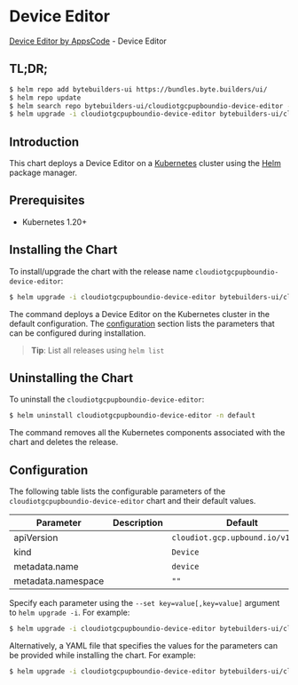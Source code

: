 # Device Editor

[Device Editor by AppsCode](https://byte.builders) - Device Editor

## TL;DR;

```bash
$ helm repo add bytebuilders-ui https://bundles.byte.builders/ui/
$ helm repo update
$ helm search repo bytebuilders-ui/cloudiotgcpupboundio-device-editor --version=v0.4.18
$ helm upgrade -i cloudiotgcpupboundio-device-editor bytebuilders-ui/cloudiotgcpupboundio-device-editor -n default --create-namespace --version=v0.4.18
```

## Introduction

This chart deploys a Device Editor on a [Kubernetes](http://kubernetes.io) cluster using the [Helm](https://helm.sh) package manager.

## Prerequisites

- Kubernetes 1.20+

## Installing the Chart

To install/upgrade the chart with the release name `cloudiotgcpupboundio-device-editor`:

```bash
$ helm upgrade -i cloudiotgcpupboundio-device-editor bytebuilders-ui/cloudiotgcpupboundio-device-editor -n default --create-namespace --version=v0.4.18
```

The command deploys a Device Editor on the Kubernetes cluster in the default configuration. The [configuration](#configuration) section lists the parameters that can be configured during installation.

> **Tip**: List all releases using `helm list`

## Uninstalling the Chart

To uninstall the `cloudiotgcpupboundio-device-editor`:

```bash
$ helm uninstall cloudiotgcpupboundio-device-editor -n default
```

The command removes all the Kubernetes components associated with the chart and deletes the release.

## Configuration

The following table lists the configurable parameters of the `cloudiotgcpupboundio-device-editor` chart and their default values.

|     Parameter      | Description |                   Default                    |
|--------------------|-------------|----------------------------------------------|
| apiVersion         |             | <code>cloudiot.gcp.upbound.io/v1beta1</code> |
| kind               |             | <code>Device</code>                          |
| metadata.name      |             | <code>device</code>                          |
| metadata.namespace |             | <code>""</code>                              |


Specify each parameter using the `--set key=value[,key=value]` argument to `helm upgrade -i`. For example:

```bash
$ helm upgrade -i cloudiotgcpupboundio-device-editor bytebuilders-ui/cloudiotgcpupboundio-device-editor -n default --create-namespace --version=v0.4.18 --set apiVersion=cloudiot.gcp.upbound.io/v1beta1
```

Alternatively, a YAML file that specifies the values for the parameters can be provided while
installing the chart. For example:

```bash
$ helm upgrade -i cloudiotgcpupboundio-device-editor bytebuilders-ui/cloudiotgcpupboundio-device-editor -n default --create-namespace --version=v0.4.18 --values values.yaml
```
